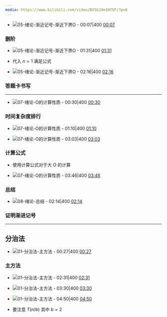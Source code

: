 ```yaml
---
media: https://www.bilibili.com/video/BV1bJ4m1H75P/?p=6
---
```


- ![05-绪论-渐近记号-渐近下界Ω - 00:07|400](assets/05-绪论-渐近记号-渐近下界ΩPT7.649S.webp) [00:07](https://www.bilibili.com/video/BV1bJ4m1H75P/?p=6&t=7.648854#t=7.65) 

### 删阶


- ![05-绪论-渐近记号-渐近下界Ω - 01:31|400](assets/05-绪论-渐近记号-渐近下界ΩPT1M31.439S.webp) [01:31](https://www.bilibili.com/video/BV1bJ4m1H75P/?p=6&t=91.438997#t=01:31.44) 

- 代入 $n=1$ 满足公式

- ![05-绪论-渐近记号-渐近下界Ω - 02:16|400](assets/05-绪论-渐近记号-渐近下界ΩPT2M16.219S.webp) [02:16](https://www.bilibili.com/video/BV1bJ4m1H75P/?p=6&t=136.218623#t=02:16.22) 

### 答题卡书写



---


- ![07-绪论-O的计算性质 - 00:30|400](assets/07-绪论-O的计算性质PT30.375S.webp) [00:30](https://www.bilibili.com/video/BV1bJ4m1H75P/?p=6&t=30.374614#t=30.37) 

### 时间复杂度排行

- ![07-绪论-O的计算性质 - 01:10|400](assets/07-绪论-O的计算性质PT1M10.7S.webp) [01:10](https://www.bilibili.com/video/BV1bJ4m1H75P/?p=6&t=70.700255#t=01:10.70) 



- ![07-绪论-O的计算性质 - 03:03|400](assets/07-绪论-O的计算性质PT3M3.814S.webp) [03:03](https://www.bilibili.com/video/BV1bJ4m1H75P/?p=6&t=183.813622#t=03:03.81) 

### 计算公式

- 使用计算公式对于大 O 的计算

- ![07-绪论-O的计算性质 - 03:46|400](assets/07-绪论-O的计算性质PT3M46.308S.webp) [03:46](https://www.bilibili.com/video/BV1bJ4m1H75P/?p=6&t=226.308145#t=03:46.31) 


### 总结

- ![08-绪论-总结 - 02:14|400](assets/08-绪论-总结PT2M14.222S.webp) [02:14](https://www.bilibili.com/video/BV1bJ4m1H75P/?p=6&t=134.222349#t=02:14.22) 
### 证明渐进记号


---

## 分治法


- ![01-分治法-主方法 - 00:27|400](assets/01-分治法-主方法PT27.296S.webp) [00:27](https://www.bilibili.com/video/BV1bJ4m1H75P/?p=6&t=27.296324#t=27.30) 

### 主方法


- ![01-分治法-主方法 - 02:31|400](assets/01-分治法-主方法PT2M31.741S.webp) [02:31](https://www.bilibili.com/video/BV1bJ4m1H75P/?p=6&t=151.741214#t=02:31.74) 


- ![01-分治法-主方法 - 03:30|400](assets/01-分治法-主方法PT3M30.991S.webp) [03:30](https://www.bilibili.com/video/BV1bJ4m1H75P/?p=6&t=210.99108#t=03:30.99) 


- ![01-分治法-主方法 - 04:50|400](assets/01-分治法-主方法PT4M50.725S.webp) [04:50](https://www.bilibili.com/video/BV1bJ4m1H75P/?p=6&t=290.724683#t=04:50.72) 

- 要注意 $T(n/b)$ 其中 $b=2$


